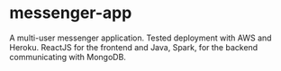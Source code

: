# messenger-app
A multi-user messenger application.
Tested deployment with AWS and Heroku.
ReactJS for the frontend and Java, Spark, for the backend communicating with MongoDB.
